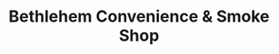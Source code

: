 ---
title: "Bethlehem Convenience & Smoke Shop"
url: /bethlehem/bethlehem-convenience-and-smoke-shop/
shop: convenience
---